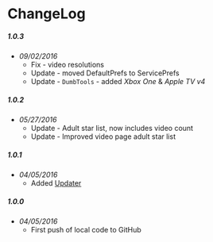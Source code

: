 ChangeLog
=========

##### 1.0.3
- _09/02/2016_
  - Fix - video resolutions
  - Update - moved DefaultPrefs to ServicePrefs
  - Update - `DumbTools` - added _Xbox One_ & _Apple TV v4_

##### 1.0.2
- _05/27/2016_
  - Update - Adult star list, now includes video count
  - Update - Improved video page adult star list

##### 1.0.1
- _04/05/2016_
  - Added [Updater](https://github.com/kolsys/plex-channel-updater)

##### 1.0.0
- _04/05/2016_
  - First push of local code to GitHub
